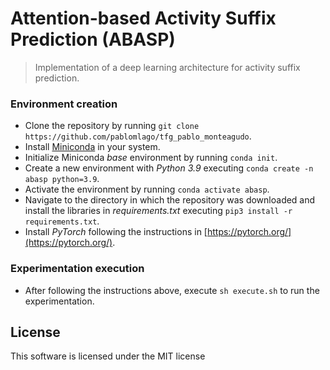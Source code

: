 # Attention-based Activity Suffix Prediction (ABASP)

> Implementation of a deep learning architecture for activity suffix prediction.

### Environment creation

* Clone the repository by running   ``git clone https://github.com/pablomlago/tfg_pablo_monteagudo``.
* Install [Miniconda](https://docs.conda.io/en/latest/miniconda.html "Miniconda") in your system.
* Initialize Miniconda *base* environment by running `conda init`.
* Create a new environment with *Python 3.9*  executing `conda create -n abasp python=3.9`.
* Activate the environment by running `conda activate abasp`.
* Navigate to the directory in which the repository was downloaded and install the libraries in *requirements.txt*  executing `pip3 install -r requirements.txt`.
* Install *PyTorch* following the instructions in [https://pytorch.org/](https://pytorch.org/).

### Experimentation execution

* After following the instructions above, execute `sh execute.sh` to run the experimentation.

## License

This software is licensed under the MIT license
